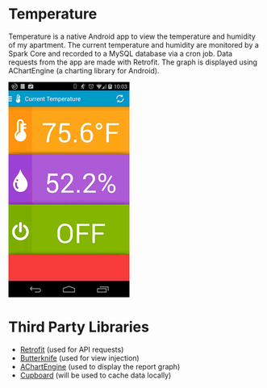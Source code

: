 Temperature
===========
Temperature is a native Android app to view the temperature and humidity of my apartment. The current temperature and humidity are monitored by a Spark Core and recorded to a MySQL database via a cron job. Data requests from the app are made with Retrofit. The graph is displayed using AChartEngine (a charting library for Android).

![Animated Gif](demo.gif)

Third Party Libraries
===========
+ [Retrofit](http://square.github.io/retrofit/) (used for API requests)
+ [Butterknife](http://jakewharton.github.io/butterknife/) (used for view injection)
+ [AChartEngine](https://code.google.com/p/achartengine/) (used to display the report graph)
+ [Cupboard](https://bitbucket.org/qbusict/cupboard) (will be used to cache data locally)
